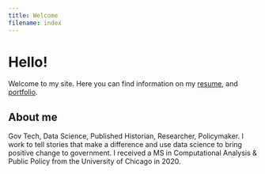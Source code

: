 ```yaml
---
title: Welcome
filename: index
---
```


# Hello!

Welcome to my site. Here you can find information on my [resume](resume.html), and [portfolio](portfolio.html).

## About me

Gov Tech, Data Science, Published Historian, Researcher, Policymaker. I work to tell stories that make a difference and use data science to bring positive change to government. I received a MS in Computational Analysis & Public Policy from the University of Chicago in 2020.



